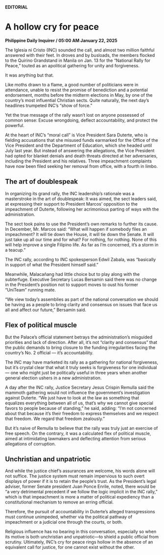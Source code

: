 **EDITORIAL**

# A hollow cry for peace

****Philippine Daily Inquirer / 05:00 AM January 22, 2025****







The Iglesia ni Cristo (INC) sounded the call, and almost two million faithful answered with their feet. In droves and by busloads, the members flocked to the Quirino Grandstand in Manila on Jan. 13 for the “National Rally for Peace,” touted as an apolitical gathering for unity and forgiveness.

It was anything but that.

Like moths drawn to a flame, a good number of politicians were in attendance, unable to resist the promise of benediction and a potential endorsement, months before the midterm elections in May, by one of the country’s most influential Christian sects. Quite naturally, the next day’s headlines trumpeted INC’s “show of force.”

Yet the true message of the rally wasn’t lost on anyone possessed of common sense: Excuse wrongdoing, deflect accountability, and protect the powerful.

At the heart of INC’s “moral call” is Vice President Sara Duterte, who is fielding accusations that she misused funds earmarked for the Office of the Vice President and the Department of Education, which she headed until July last year. But instead of answering the allegations, the Vice President had opted for blanket denials and death threats directed at her adversaries, including the President and his relatives. Three impeachment complaints have now been filed seeking her removal from office, with a fourth in limbo.

## The art of doublespeak

In organizing its grand rally, the INC leadership’s rationale was a masterstroke in the art of doublespeak: It was aimed, the sect leaders said, at expressing their support to President Marcos’ opposition to the impeachment of Duterte, following her acrimonious parting of ways with the administration.

The sect took pains to use the President’s own remarks to further its cause. In December, Mr. Marcos said: “What will happen if somebody files an impeachment? It will tie down the House, it will tie down the Senate. It will just take up all our time and for what? For nothing, for nothing. None of this will help improve a single Filipino life. As far as I’m concerned, it’s a storm in a teacup.”

The INC rally, according to INC spokesperson Edwil Zabala, was “basically in support of what the President himself said.”

Meanwhile, Malacañang had little choice but to play along with the subterfuge. Executive Secretary Lucas Bersamin said there was no change in the President’s position not to support moves to oust his former “UniTeam” running mate.

“We view today’s assemblies as part of the national conversation we should be having as a people to bring clarity and consensus on issues that face us all and affect our future,” Bersamin said.

## Flex of political muscle

But the Palace’s official statement betrays the administration’s misguided priorities and lack of direction. After all, it’s not “clarity and consensus” that the public demands to bring closure to the funding irregularities facing the country’s No. 2 official — it’s accountability.

The INC may have marketed its rally as a gathering for national forgiveness, but it’s crystal clear that what it truly seeks is forgiveness for one individual — one who might just be politically useful in three years when another general election ushers in a new administration.

A day after the INC rally, Justice Secretary Jesus Crispin Remulla said the mammoth gathering would not influence the government’s investigation against Duterte. “We just have to look at the law as something that equalizes everything between all of us, that’s why we cannot give special favors to people because of standing,” he said, adding: “I’m not concerned about that because it’s their freedom to express themselves and we respect that freedom. We regard that freedom zealously.”

But it’s naive of Remulla to believe that the rally was truly just an exercise of free speech. On the contrary, it was a calculated flex of political muscle, aimed at intimidating lawmakers and deflecting attention from serious allegations of corruption.

## Unchristian and unpatriotic

And while the justice chief’s assurances are welcome, his words alone will not suffice. The justice system must remain impervious to such overt displays of power if it is to retain the people’s trust. As the President’s legal adviser, former Senate president Juan Ponce Enrile, noted, there would be “a very detrimental precedent if we follow the logic implicit in the INC rally,” which is that impeachment is more a matter of political expediency than a constitutional mechanism to remove an erring official.

Therefore, the pursuit of accountability in Duterte’s alleged transgressions must continue unimpeded, whether via the political pathway of impeachment or a judicial one through the courts, or both.

Religious influence has no bearing in this conversation, especially so when its motive is both unchristian and unpatriotic—to shield a public official from scrutiny. Ultimately, INC’s cry for peace rings hollow in the absence of an equivalent call for justice, for one cannot exist without the other.